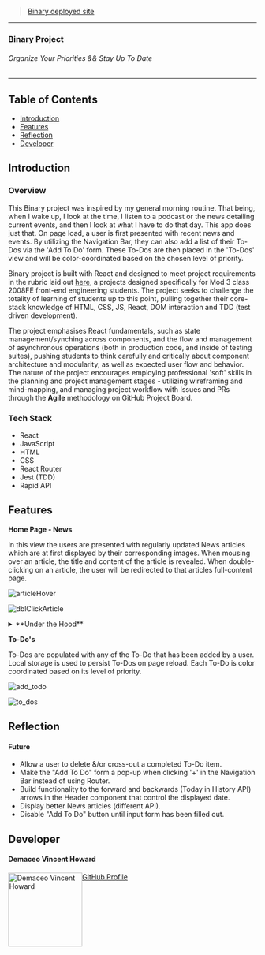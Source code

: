 >[Binary deployed site](https://binary0101.herokuapp.com/)

---

### Binary Project
###### Organize Your Priorities && Stay Up To Date

---


## Table of Contents
* [Introduction](#introduction)
* [Features](#features)
* [Reflection](#reflection)
* [Developer](#developer)


## Introduction

### Overview
This Binary project was inspired by my general morning routine. That being, when I wake up, I look at the time, I listen to a podcast or the news detailing current events, and then I look at what I have to do that day. This app does just that. On page load, a user is first presented with recent news and events. By utilizing the Navigation Bar, they can also add a list of their To-Dos via the 'Add To Do' form. These To-Dos are then placed in the 'To-Dos' view and will be color-coordinated based on the chosen level of priority.

Binary project is built with React and designed to meet project requirements in the rubric laid out [here](https://frontend.turing.io/projects/module-3/binary-challenge.html), a projects designed specifically for Mod 3 class 2008FE front-end engineering students. The project seeks to challenge the totality of learning of students up to this point, pulling together their core-stack knowledge of HTML, CSS, JS, React, DOM interaction and TDD (test driven development).

The project emphasises React fundamentals, such as state management/synching across components, and the flow and management of asynchronous operations (both in production code, and inside of testing suites), pushing students to think carefully and critically about component architecture and modularity, as well as expected user flow and behavior. The nature of the project encourages employing professional 'soft' skills in the planning and project management stages - utilizing wireframing and mind-mapping, and managing project workflow with Issues and PRs through the **Agile** methodology on GitHub Project Board.

### Tech Stack
* React
* JavaScript
* HTML
* CSS
* React Router
* Jest (TDD)
* Rapid API

## Features 


**Home Page - News**

In this view the users are presented with regularly updated News articles which are at first displayed by their corresponding images. When mousing over an article, the title and content of the article is revealed. When double-clicking on an article, the user will be redirected to that articles full-content page.


![articleHover](https://media.giphy.com/media/oqH7sRn4L1Xqxv4nLo/giphy.gif)

![dblClickArticle](https://media.giphy.com/media/gymGs6sKFnDBqO7fXo/giphy.gif)


<details>
  <summary>**Under the Hood**</summary>

---

The Homepage, which displays the News, is housed in the React `<App />` component.
  
With normal functionality, what ends up rendering on the homepage inside of `<App>` are two additional components.

```
<Header />       // Is always visible
<NavBar />      // Is always visible

```
---
</details>


**To-Do's**

To-Dos are populated with any of the To-Do that has been added by a user. Local storage is used to persist To-Dos on page reload. Each To-Do is color coordinated based on its level of priority.


![add_todo](https://media.giphy.com/media/pyZMu2CTeMiPM3WFiW/giphy.gif)

![to_dos](https://media.giphy.com/media/uRa7upQ8NHljJwjJ5S/giphy.gif)

## Reflection

#### Future

* Allow a user to delete &/or cross-out a completed To-Do item.
* Make the "Add To Do" form a pop-up when clicking '+' in the Navigation Bar instead of using Router.
* Build functionality to the forward and backwards (Today in History API) arrows in the Header component that control the displayed date.
* Display better News articles (different API).
* Disable "Add To Do" button until input form has been filled out.

## Developer

<h4>Demaceo Vincent Howard</h4>
<img src="https://avatars2.githubusercontent.com/u/62954974?s=400&u=b246587c21877b7fe4a4972e89ec98677d5c29d6&v=4" alt="Demaceo Vincent Howard"
 width="150" height="auto" style="float: left" />

[GitHub Profile](https://github.com/demaceo)

